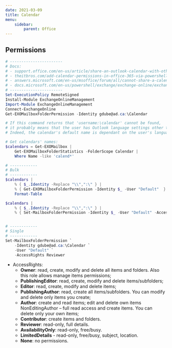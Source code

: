 ```yaml
---
date: 2021-03-09
title: Calendar
menu:
    sidebar:
        parent: Office
---
```


## Permissions
```powershell
# -----------------------
# Docs:
# - support.office.com/en-us/article/share-an-outlook-calendar-with-other-people-353ed2c1-3ec5-449d-8c73-6931a0adab88
# - theitbros.com/add-calendar-permissions-in-office-365-via-powershell/
# - answers.microsoft.com/en-us/msoffice/forum/all/cannot-share-a-calendar-to-group/6260eaea-85cd-4151-8f56-a921164e676d
# - docs.microsoft.com/en-us/powershell/exchange/exchange-online/exchange-online-powershell-v2/exchange-online-powershell-v2
# -----------------------
Set-ExecutionPolicy RemoteSigned
Install-Module ExchangeOnlineManagement
Import-Module ExchangeOnlineManagement
Connect-ExchangeOnline
Get-EXOMailboxFolderPermission -Identity gdube@ad.ca:\Calendar

# If this command returns that 'username:\calendar' cannot be found, 
# it probably means that the user has Outlook language settings other than English. 
# Indeed, the calendar's default name is dependant on the user's language configuration.

# Get calendars' names:
$calendars = Get-EXOMailbox | 
	Get-EXOMailboxFolderStatistics -FolderScope Calendar | 
	Where Name -like 'calend*'

# ------------
# Bulk
# ------------
$calendars | 
	% { $_.Identity -Replace "\\",":\" } | 
	% { Get-EXOMailboxFolderPermission -Identity $_ -User "Default"  } | 
	Format-Table

$calendars | 
	% { $_.Identity -Replace "\\",":\" } | 
	% { Set-MailboxFolderPermission -Identity $_ -User "Default" -AccessRights Reviewer }


# ------------
# Single
# ------------
Set-MailboxFolderPermission `
	-Identity gdube@ad.ca:\Calendar `
	-User "Default" `
	-AccessRights Reviewer
```
- AccessRights:
	+ __Owner__: read, create, modify and delete all items and folders. Also this role allows manage items permissions;
	+ __PublishingEditor__: read, create, modify and delete items/subfolders;
	+ __Editor__: read, create, modify and delete items;
	+ __PublishingAuthor__: read, create all items/subfolders. You can modify and delete only items you create;
	+ __Author__: create and read items; edit and delete own items NonEditingAuthor – full read access and create items. You can delete only your own items;
	+ __Contributor__: create items and folders.
	+ __Reviewer__: read-only, full details.
	+ __AvailabilityOnly__: read-only, free/busy.
	+ __LimitedDetails__ - read-only, free/busy, subject, location.
	+ __None__: no permissions.	